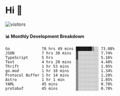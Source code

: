# Hi 👋
 
![visitors](https://visitor-badge.glitch.me/badge?page_id=sorcererxw.sorcererx)

#### 📊 Monthly Development Breakdown

<!--START_SECTION:waka-->
```text
Go              70 hrs 49 mins ███████▒░░ 73.08%
JSON            7 hrs 30 mins  ▓░░░░░░░░░ 7.74%
TypeScript      5 hrs          ▓░░░░░░░░░ 5.16%
Text            4 hrs 20 mins  ▒░░░░░░░░░ 4.48%
Thrift          1 hr 53 mins   ▒░░░░░░░░░ 1.95%
go.mod          1 hr 18 mins   ▒░░░░░░░░░ 1.34%
Protocol Buffer 1 hr 14 mins   ▒░░░░░░░░░ 1.28%
Astro           1 hr 1 min     ▒░░░░░░░░░ 1.05%
YAML            45 mins        ▒░░░░░░░░░ 0.78%
protobuf        45 mins        ▒░░░░░░░░░ 0.78%
```
<!--END_SECTION:waka-->
